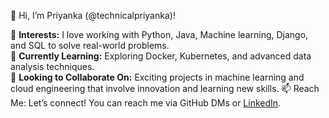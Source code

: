 👋 Hi, I’m Priyanka (@technicalpriyanka)!  

👀 **Interests:** I love working with Python, Java, Machine learning, Django, and SQL to solve real-world problems.   
🌱 **Currently Learning:** Exploring Docker, Kubernetes, and advanced data analysis techniques.  
💞️ **Looking to Collaborate On:** Exciting projects in machine learning and cloud engineering that involve innovation and learning new skills. 
📫 Reach Me: Let’s connect! You can reach me via GitHub DMs or [LinkedIn]([url](https://www.linkedin.com/in/priyanka-kharade/)).
